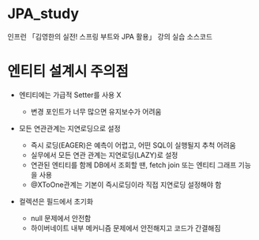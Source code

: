 # JPA_study

인프런 「김영한의 실전! 스프링 부트와 JPA 활용」 강의 실습 소스코드

# 엔티티 설계시 주의점
- 엔티티에는 가급적 Setter를 사용 X
    - 변경 포인트가 너무 많으면 유지보수가 어려움

- 모든 연관관계는 지연로딩으로 설정
    - 즉시 로딩(EAGER)은 예측이 어렵고, 어떤 SQL이 실행될지 추척 어려움
    - 실무에서 모든 연관 관계는 지연로딩(LAZY)로 설정
    - 연관된 엔티티를 함께 DB에서 조회할 땐, fetch join 또는 엔티티 그래프 기능을 사용
    - @XToOne관계는 기본이 즉시로딩이라 직접 지연로딩 설정해야 함

- 컬렉션은 필드에서 초기화
    - null 문제에서 안전함
    - 하이버네이트 내부 메커니즘 문제에서 안전해지고 코드가 간결해짐